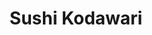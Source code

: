 ---
layout: place
title: Sushi Kodawari
permalink: /missouri/kansas-city/sushi-kodawari.html
stateAbbr: MO
stateName: Missouri
cityName: Kansas City
seo:
  type: restaurant
  links: http://www.sushikodawari.com/
place_id: ChIJ3ZC-RRfxwIcREBi1SUGMQdE
photos:
  - name: >-
      places/ChIJ3ZC-RRfxwIcREBi1SUGMQdE/photos/AeeoHcKJLGCAIPO8RSgyQHGBfxUZumYE6hiLQb2TrV0Wj2pxvF7eitt_vTw_UyuLHWYkEmeFw2yiC8VR4eawbQ1tr-jFGzZhColU2Zi13FCIpum1zXI0W1KyYUHR3fkVSZ_rM6E2QnBlFdg12T0AQhbiOYsg-yH6-O032uy4K15elWInuwjm7wkKcflp4I_W7H5tvZjLKUbDVjnH47GqXpEMtYZCA0s33qkWD97IcNLVgU4xRctWxnNFkDnDO6trFY3Gq27mL_5QGSVWtaxGcGgxGjSRXD8l3f91g1MstkWeqsZRrA
    widthPx: 3024
    heightPx: 4032
    authorAttributions:
      - displayName: Sushi Kodawari
        uri: https://maps.google.com/maps/contrib/110690162162295035052
        photoUri: >-
          https://lh3.googleusercontent.com/a-/ALV-UjWeu5c3iBnR336dHe17HavaH9umusKJWGBsr3sb3-d9m_RcmOc=s100-p-k-no-mo
    flagContentUri: >-
      https://www.google.com/local/imagery/report/?cb_client=maps_api_places.places_api&image_key=!1e10!2sAF1QipMuXq7yKK12Wi9pZIExQXWAVb4smM90YJ6cWsll&hl=en-US
    googleMapsUri: >-
      https://www.google.com/maps/place//data=!3m4!1e2!3m2!1sAF1QipMuXq7yKK12Wi9pZIExQXWAVb4smM90YJ6cWsll!2e10!4m2!3m1!1s0x87c0f11745be90dd:0xd1418c4149b51810
  - name: >-
      places/ChIJ3ZC-RRfxwIcREBi1SUGMQdE/photos/AeeoHcIGeowEjWLQvkedQlVsiWP_3FVr2ra0od8ogjEHsjdFeBQuISnLIKwT6U7q1j2qFn9hWTQ9vncy-WfuSzFU7_0H71w_uVJSFnRXZjbg3-5Qke3RVn6BUoP33mL7mFVCDq81lHqi7ZASbyAqyJdye0EVVV3GiuXtvJCdvt0Oyi5EB5L2XKte3pHhwwUHV6xmzQI0xNxFhkcWkZ8Upq8wcHUflCw7tNV4FWgqnM3vHaju3DO4l3Y9SnxAc0BPobonkcyKGdeqm0BLxTvHg7WT-KWKrMq8oOTFFbKn2BmpAl9SB-YY5h7hOCJhYjiK9zxyVXhA5w6bXect4Zw_Kz4H5a9OKoXk2-8JW24mijDbfVu3OXwQHCL2J3MgQJYdRi5jZhCeFoMKgoYMUqB2aCgxiNdhCOb7tZ5M-HsnlnUZ7ULOfg
    widthPx: 4080
    heightPx: 3072
    authorAttributions:
      - displayName: Colby Soden
        uri: https://maps.google.com/maps/contrib/100829653276954937670
        photoUri: >-
          https://lh3.googleusercontent.com/a-/ALV-UjWTYcTQADPDCr5PoXfQmZrB_ctdThEOIh1S75u1pXN1WpCb3vAxgw=s100-p-k-no-mo
    flagContentUri: >-
      https://www.google.com/local/imagery/report/?cb_client=maps_api_places.places_api&image_key=!1e10!2sCIHM0ogKEICAgICbgNv0Cg&hl=en-US
    googleMapsUri: >-
      https://www.google.com/maps/place//data=!3m4!1e2!3m2!1sCIHM0ogKEICAgICbgNv0Cg!2e10!4m2!3m1!1s0x87c0f11745be90dd:0xd1418c4149b51810
  - name: >-
      places/ChIJ3ZC-RRfxwIcREBi1SUGMQdE/photos/AeeoHcIzafw2QwtUxNw8CtTnx-YpuiS8jfDuVK23u9ARxv54PSEvZkX73RNRE8UntyCiGpLkfKf1Z2w8xeAS7Bp5-MdRRZmdcL3HpSkkuo1KTOSgRGlAHkDFxSbA-MRijjdz9F6-KcPO6It_B_VTLpZiDsleh_hmC6GRXt6D8X-eg815P2CojL8l1H_86XYqqz6I80WiomUMON6kIToO2Z29UsPioxQGtzZw-4GbxhgxpIeLTClBZi1EzRJ9leRJumzjDssguO9-_64QG2vtxZOclbQHTsMKzS0R7j5RVM0RiCsFZA
    widthPx: 4032
    heightPx: 3024
    authorAttributions:
      - displayName: Sushi Kodawari
        uri: https://maps.google.com/maps/contrib/110690162162295035052
        photoUri: >-
          https://lh3.googleusercontent.com/a-/ALV-UjWeu5c3iBnR336dHe17HavaH9umusKJWGBsr3sb3-d9m_RcmOc=s100-p-k-no-mo
    flagContentUri: >-
      https://www.google.com/local/imagery/report/?cb_client=maps_api_places.places_api&image_key=!1e10!2sAF1QipNZEWOG1xpzZlf_Rd7Sv29h5XxLvjrJMbjNJ4Bx&hl=en-US
    googleMapsUri: >-
      https://www.google.com/maps/place//data=!3m4!1e2!3m2!1sAF1QipNZEWOG1xpzZlf_Rd7Sv29h5XxLvjrJMbjNJ4Bx!2e10!4m2!3m1!1s0x87c0f11745be90dd:0xd1418c4149b51810
  - name: >-
      places/ChIJ3ZC-RRfxwIcREBi1SUGMQdE/photos/AeeoHcLg0lEq6YYYD349HkA78cxzdP9tVFBFeT03aUYUNT45UrgMBItikvfAjW5V8SYgZppNpNYoKlEI3RyqS1lCqXk4-eEzMPt-s77RFXBqsp7AataZNO7AL7QaZ4Y_Bl0qxOPi3KO6wdl_wtKbSPkpm-Pm20E4hSMXSK7NlcHeju9ZmEitqQ6ab1Izf2gppmO9MdYAEXrLRUOcs_7K0vpyDVORJ99ETO293S4DrMUz-FP246hRyqhnnLcXvDxTh7kZGavM193RDMuoiv1Jyz2K55uq_Vwq-cvQHMcDPqS6ojhSMKGy4jeE_lZh61c9NSrKynQgWT1s_AHEvo4m8Azsps2qt-UwJysxuUZc3IaR0Ds6oH9FmLp375fbyv-0jFWJhwbSSeW0yQS6IeTjbabPZxng39SpMOKySHzK70CMNvdibIQ_
    widthPx: 3024
    heightPx: 4032
    authorAttributions:
      - displayName: Jason Jones
        uri: https://maps.google.com/maps/contrib/117647161510245216277
        photoUri: >-
          https://lh3.googleusercontent.com/a/ACg8ocJfYglDZ4pj88LEA3fSWYp2dNxEUmDYQP1DWsdr0ExIYreA=s100-p-k-no-mo
    flagContentUri: >-
      https://www.google.com/local/imagery/report/?cb_client=maps_api_places.places_api&image_key=!1e10!2sCIHM0ogKEICAgIDn0svgvAE&hl=en-US
    googleMapsUri: >-
      https://www.google.com/maps/place//data=!3m4!1e2!3m2!1sCIHM0ogKEICAgIDn0svgvAE!2e10!4m2!3m1!1s0x87c0f11745be90dd:0xd1418c4149b51810
  - name: >-
      places/ChIJ3ZC-RRfxwIcREBi1SUGMQdE/photos/AeeoHcJJNoS9pTZyPyXolKSygYImJ7YewI_VBLmW2gLY-PbiBWu8RxgWYgH2mhCQpDZnoih-ZxI6hR3pZ3HMcOF0ynmb7E9jxpCfUOq3fMJRUfB4o5aK5UheuuXDR0W6Pve-0-EVJwv83fUx-kuP3im_AuYPWenlJ272U-_YTLU1XMOF0y0Db98AH6WISfrrDZvBd7nvjY82bwf5E0FdOQ5qI2Dl9LZXCCT6j3b488Gw3V2Awj6C9SPkOn4sAHQtl6CQ8nenR3cK4lLJRRuluDJzJi7QQmhPs8vZtr7xN_t3ZGihDUjSyWEmljZXCfNThHljHRsd-FNdOVFeXPw_8XEX94OVoZZJ6ooSCn85fC-cHpvGXnYdX9359hGFGmieur_UVv2vHddJ2Tdgw5stMvUOU5k2R_c3W6gy0-UoGV8
    widthPx: 3024
    heightPx: 4032
    authorAttributions:
      - displayName: Sam Kear
        uri: https://maps.google.com/maps/contrib/106937367655341716451
        photoUri: >-
          https://lh3.googleusercontent.com/a-/ALV-UjVaFmVqma99CKYi85uZRrjU_YnZvsTV6YhjA3nDf-hqVA8cA0S22A=s100-p-k-no-mo
    flagContentUri: >-
      https://www.google.com/local/imagery/report/?cb_client=maps_api_places.places_api&image_key=!1e10!2sCIHM0ogKEICAgICPltFC&hl=en-US
    googleMapsUri: >-
      https://www.google.com/maps/place//data=!3m4!1e2!3m2!1sCIHM0ogKEICAgICPltFC!2e10!4m2!3m1!1s0x87c0f11745be90dd:0xd1418c4149b51810
  - name: >-
      places/ChIJ3ZC-RRfxwIcREBi1SUGMQdE/photos/AeeoHcIVxfwzDcaIbW04K38NjSlapvFLEN2yjq00Glh_vuKhB6UXyD9iydmnmqoiN8dRnNfv5m0_YgHoK6q1r3D6ZRH1zh8KNl_-QnnBfCJAXyzmjzA2c3u1HVPdQV0L25pKFj6Sb5vFi6PZXjCobFNQ-Jj_UdNnpwAZnIsJU5OFlpuDVaWlbR6o17u_LcPY5qlJHSQ4SKlknIURid0jjjwww3iuyfNV40WEmDE6tq_xMZhPNdgfX8fwb7OyhCSE-bxm-qjVlR-MmeA0VPh5yCh8LJVqXxI5pIGul4i4WLSNkowwm7IIQtcg62s11sEP5iLRM2knuqY-hAXQluO-Ea95bF0XNVioLwk8DKn4OdtZLq_70whJ82ov3Mdx2YKZ9UvYniRE3WN-lA8NmOnck7_wtDAPIx7nIyAW6lNjIRQFGxgamgWU
    widthPx: 3024
    heightPx: 4032
    authorAttributions:
      - displayName: Doris Holderness
        uri: https://maps.google.com/maps/contrib/103437350093844031084
        photoUri: >-
          https://lh3.googleusercontent.com/a-/ALV-UjW-DJmlMRhnHH813VvauHZSeXtSFDCqdQ8LDtOxKJ3kJV4MtElE=s100-p-k-no-mo
    flagContentUri: >-
      https://www.google.com/local/imagery/report/?cb_client=maps_api_places.places_api&image_key=!1e10!2sCIHM0ogKEICAgICb2b36wwE&hl=en-US
    googleMapsUri: >-
      https://www.google.com/maps/place//data=!3m4!1e2!3m2!1sCIHM0ogKEICAgICb2b36wwE!2e10!4m2!3m1!1s0x87c0f11745be90dd:0xd1418c4149b51810
  - name: >-
      places/ChIJ3ZC-RRfxwIcREBi1SUGMQdE/photos/AeeoHcJVs-1Cf7LbX1SxLuBRzK26TAU1XSt8Pj24pBLYZm-bzomN5BiliJBJq8OQMV-LvlUMcbiHdndAE423O4OVqi7mxpDbhxMbZtNt4mJwMQ1kJ6S0K1zkOfLTi6Saxi7rKvlyoP2NxLtWXUZ5qeYD-_1Bq_WpFReNddyKH3tmBvNrk7mNkT2aDpQtUvdpsJF7wGmqBw6VZVKQBRpETo4DqIv5B-bABQTFZLAYNX3W7mMhfR8zDpCxp1g3pbXsjw5czLZxzQF3u3Y1mkOFcTtlSJaAiWBvAAoCE320174edfKwbldGw6DCzRWpGu6D2MOn-PtSv9vO4jQwAQoDwxzWZx4fG2wsPxJCgSDXGIK2i_-iVkHev-rPwhkDjgn5asecosrkpunQYzzc-VzBLpR-MMmU1tpTLtJF0cxNNxdQ6fghSQ
    widthPx: 3072
    heightPx: 4080
    authorAttributions:
      - displayName: Colby Soden
        uri: https://maps.google.com/maps/contrib/100829653276954937670
        photoUri: >-
          https://lh3.googleusercontent.com/a-/ALV-UjWTYcTQADPDCr5PoXfQmZrB_ctdThEOIh1S75u1pXN1WpCb3vAxgw=s100-p-k-no-mo
    flagContentUri: >-
      https://www.google.com/local/imagery/report/?cb_client=maps_api_places.places_api&image_key=!1e10!2sCIHM0ogKEICAgICbgNv0Mg&hl=en-US
    googleMapsUri: >-
      https://www.google.com/maps/place//data=!3m4!1e2!3m2!1sCIHM0ogKEICAgICbgNv0Mg!2e10!4m2!3m1!1s0x87c0f11745be90dd:0xd1418c4149b51810
  - name: >-
      places/ChIJ3ZC-RRfxwIcREBi1SUGMQdE/photos/AeeoHcKyUs28Pm_tYJOdURMfzl-WpmIrxDhASn1ibaXK0QQTeidjbYtWJdxlFFoPRo3z4CrOknh8yEa63CaExvJgkwxFg8nf_Y9R1spIq04dkgW0qdpDH7KnZbDRR_Lwb9UQrvLSNJU4yxe9_OAicx6JDJ6pPNDqf_491y1hyzl3ulL44pxVmnkdJjxP_5QOjlFrCpD7Uc2smEf9Erv84i_xnZ3hfXtvT7dkAIIesfHoguNf2xGClhFQ8T3iE62gRXhKSM99gYki1x3tNijdFmrdAn78Z1mu0-o9OK2YntfkY6FYmWRLuZeGu3MnON3U-kYy39d_X3dbVDsxG9bohS02fUrvyTo7qyawXXMAR_H_QthH1rIPxH_qlrSPgQJwwlJgNapzvd_jmISwnt56AfdoiZZ0qVr_OQk3q7JIW9uE-DA7GcxP
    widthPx: 3024
    heightPx: 4032
    authorAttributions:
      - displayName: Kien Trieu
        uri: https://maps.google.com/maps/contrib/108356368630541616040
        photoUri: >-
          https://lh3.googleusercontent.com/a/ACg8ocIdkm4p4rVjmqfGrjhK-1AZGjg0Bxq9gXUIznYtfBvoNEkuFQ=s100-p-k-no-mo
    flagContentUri: >-
      https://www.google.com/local/imagery/report/?cb_client=maps_api_places.places_api&image_key=!1e10!2sCIHM0ogKEICAgICv7-iOygE&hl=en-US
    googleMapsUri: >-
      https://www.google.com/maps/place//data=!3m4!1e2!3m2!1sCIHM0ogKEICAgICv7-iOygE!2e10!4m2!3m1!1s0x87c0f11745be90dd:0xd1418c4149b51810
  - name: >-
      places/ChIJ3ZC-RRfxwIcREBi1SUGMQdE/photos/AeeoHcJK2EKueIGfrCYCKfgNaaDDHNavfpkpgqAYtT_eXFQxvNgw1_L_dBlzI3zyBcFALs4gSuE3oziZmilJ6NOtGrvWMpuX3kRrHY_5dRlUfm-fzAUPK3EW_FvVvPKhPdjmlm0sbo90bcrx61DrZuXgeOGMwcOlVk7BLr9Blkglq-Wltu1n-wBU-BSW9CNibTUSBp2aGDryQBeKetO5tRJxypqsqLhNYVhIqjZ3fU_cBn7ClCbJfoHQHvvcs6XF7xjZrfwq0Z4eIfwlX8IJZvjUG7EV_KGc5n-H9mHVWRL8iD8uvxq6cgy7wozajP5sSeg6xQa3kwMFYQ2SUdAvjAZVkyXmO6b5PaenkZ_0icS04smscir4M_O_KCB3nI74HZLK-TMaCTFGh5DzgD08ETRvMCCqaSipBxurv8H1FC6fb1YHYJmA
    widthPx: 4032
    heightPx: 3024
    authorAttributions:
      - displayName: S Y
        uri: https://maps.google.com/maps/contrib/117435376145753616038
        photoUri: >-
          https://lh3.googleusercontent.com/a-/ALV-UjU5bUa0ImpRxUC440XDwcC5LCCwwzAotcwOYqcLd8rkgqYIfuPnbw=s100-p-k-no-mo
    flagContentUri: >-
      https://www.google.com/local/imagery/report/?cb_client=maps_api_places.places_api&image_key=!1e10!2sCIHM0ogKEICAgID3k5PfhgE&hl=en-US
    googleMapsUri: >-
      https://www.google.com/maps/place//data=!3m4!1e2!3m2!1sCIHM0ogKEICAgID3k5PfhgE!2e10!4m2!3m1!1s0x87c0f11745be90dd:0xd1418c4149b51810
  - name: >-
      places/ChIJ3ZC-RRfxwIcREBi1SUGMQdE/photos/AeeoHcI8vPMSI3QORP7o48mZeuH67IWVaJPu39OXSnZ1Lk0E1JTEejg7VbNlHY3O_fyhVg3sUnFq17gyB6IIEHS4U3m3OvSNbmAsmWmHmRE5Spxmoy1gPg-dSRor5hQoRJ2n-1EERwDsjwo5zxGM7fEDHmGH662URPgGPwdpa-4gdxVtH32HdKIuBmcgfLULy1_Q3mkRBwYVaEwHPdIFnqlHK35cQkVrd0_8fKW0rrvz6aqKEeIwaj90w4uqAXIa6Y4q0wv2mNuZTOZg7p6j8svQBDCKxXgC-QosGesi7dymyOwTgTnOAvvTe_6iIpeXCwS9B893wAhzGZ1jIHAHIJvybx_KWs5UjxUv5yEEA3PjCHFNpJfmZ7ZrgauHE5TclERsHOWFG2p0kJHX0uKwls5FgjzbBU0ruhh7W8ukrzHIdZdzng
    widthPx: 3024
    heightPx: 4032
    authorAttributions:
      - displayName: Sam Kear
        uri: https://maps.google.com/maps/contrib/106937367655341716451
        photoUri: >-
          https://lh3.googleusercontent.com/a-/ALV-UjVaFmVqma99CKYi85uZRrjU_YnZvsTV6YhjA3nDf-hqVA8cA0S22A=s100-p-k-no-mo
    flagContentUri: >-
      https://www.google.com/local/imagery/report/?cb_client=maps_api_places.places_api&image_key=!1e10!2sCIHM0ogKEICAgICPltHCIA&hl=en-US
    googleMapsUri: >-
      https://www.google.com/maps/place//data=!3m4!1e2!3m2!1sCIHM0ogKEICAgICPltHCIA!2e10!4m2!3m1!1s0x87c0f11745be90dd:0xd1418c4149b51810
address: '2100 Central St Ste #12, Kansas City, MO 64108, USA'
street: '2100 Central St Ste #12'
city: Kansas City
state: MO
zip: '64108'
country: USA
neighborhood: Crossroads
latitude: '39.087324'
longitude: '-94.588068'
accessibility_options:
  wheelchairAccessibleParking: true
  wheelchairAccessibleEntrance: true
  wheelchairAccessibleRestroom: true
  wheelchairAccessibleSeating: true
business_status: OPERATIONAL
name: Sushi Kodawari
google_maps_links:
  directionsUri: >-
    https://www.google.com/maps/dir//''/data=!4m7!4m6!1m1!4e2!1m2!1m1!1s0x87c0f11745be90dd:0xd1418c4149b51810!3e0
  placeUri: https://maps.google.com/?cid=15078487239450499088
  writeAReviewUri: >-
    https://www.google.com/maps/place//data=!4m3!3m2!1s0x87c0f11745be90dd:0xd1418c4149b51810!12e1
  reviewsUri: >-
    https://www.google.com/maps/place//data=!4m4!3m3!1s0x87c0f11745be90dd:0xd1418c4149b51810!9m1!1b1
  photosUri: >-
    https://www.google.com/maps/place//data=!4m3!3m2!1s0x87c0f11745be90dd:0xd1418c4149b51810!10e5
primary_type: Sushi Restaurant
opening_hours:
  regular: null
  current: null
secondary_opening_hours:
  regular:
    weekdayDescriptions: null
    type: null
  current:
    weekdayDescriptions: null
    type: null
phone: null
price_level: null
price_range: $100 &ndash; & up
rating: '4.9'
rating_count: 0
website: http://www.sushikodawari.com/
description: >-
  Experience Sushi Kodawari in Kansas City$$$Sushi Kodawari in Kansas City, MO,
  stands out as a top-tier sushi destination, offering an authentic Japanese
  dining experience in a vibrant urban setting. Nestled in the Crossroads
  neighborhood, this spot emphasizes fresh, high-quality ingredients that
  elevate every bite, making it a go-to for those seeking premium sushi options
  close to home. The intimate atmosphere and thoughtful accessibility features
  ensure a welcoming visit for all, blending traditional techniques with modern
  flair. With its focus on expertly prepared dishes, it's easy to see why this
  location ranks among the best for sushi enthusiasts exploring local favorites.
  Whether you're in the mood for something special or just searching for quality
  Japanese cuisine nearby, Sushi Kodawari delivers an unforgettable meal that
  highlights the art of fine dining.
generative_summary: >-
  Experience Sushi Kodawari in Kansas City$$$Sushi Kodawari in Kansas City, MO,
  stands out as a top-tier sushi destination, offering an authentic Japanese
  dining experience in a vibrant urban setting. Nestled in the Crossroads
  neighborhood, this spot emphasizes fresh, high-quality ingredients that
  elevate every bite, making it a go-to for those seeking premium sushi options
  close to home. The intimate atmosphere and thoughtful accessibility features
  ensure a welcoming visit for all, blending traditional techniques with modern
  flair. With its focus on expertly prepared dishes, it's easy to see why this
  location ranks among the best for sushi enthusiasts exploring local favorites.
  Whether you're in the mood for something special or just searching for quality
  Japanese cuisine nearby, Sushi Kodawari delivers an unforgettable meal that
  highlights the art of fine dining.
generative_disclosure: Summarized by AI using the Grok-3-Mini model.
reviews:
  - name: >-
      places/ChIJ3ZC-RRfxwIcREBi1SUGMQdE/reviews/ChZDSUhNMG9nS0VJQ0FnSUNfcmFHMkRREAE
    relativePublishTimeDescription: 2 months ago
    rating: 5
    text:
      text: >-
        I’ve traveled all over the world and had sushi in many many different
        countries, including Japan. I’ve also lived in Kansas City for about 12
        years. This is the best sushi currently in Kansas City. There’s not even
        a question. Omakase is such a wonderful Japanese experience and it’s
        nice to finally have a traditional place here in Kansas City. The
        quality of fish is unmatched. They are flying in some outstanding
        options. Highly recommended. Make a reservation. It’s totally worth the
        money for the experience.
      languageCode: en
    originalText:
      text: >-
        I’ve traveled all over the world and had sushi in many many different
        countries, including Japan. I’ve also lived in Kansas City for about 12
        years. This is the best sushi currently in Kansas City. There’s not even
        a question. Omakase is such a wonderful Japanese experience and it’s
        nice to finally have a traditional place here in Kansas City. The
        quality of fish is unmatched. They are flying in some outstanding
        options. Highly recommended. Make a reservation. It’s totally worth the
        money for the experience.
      languageCode: en
    authorAttribution:
      displayName: Evan McGill
      uri: https://www.google.com/maps/contrib/114335473644611160559/reviews
      photoUri: >-
        https://lh3.googleusercontent.com/a-/ALV-UjU8qOJSlF5ZFXQLzkN2Q3Ha4jnQfQIBL7POPbKZGKuGyESmb_OhMA=s128-c0x00000000-cc-rp-mo-ba3
    publishTime: '2025-01-18T05:41:48.856142Z'
    flagContentUri: >-
      https://www.google.com/local/review/rap/report?postId=ChZDSUhNMG9nS0VJQ0FnSUNfcmFHMkRREAE&d=17924085&t=1
    googleMapsUri: >-
      https://www.google.com/maps/reviews/data=!4m6!14m5!1m4!2m3!1sChZDSUhNMG9nS0VJQ0FnSUNfcmFHMkRREAE!2m1!1s0x87c0f11745be90dd:0xd1418c4149b51810
  - name: >-
      places/ChIJ3ZC-RRfxwIcREBi1SUGMQdE/reviews/ChZDSUhNMG9nS0VJQ0FnTUNRckoyOVVnEAE
    relativePublishTimeDescription: a month ago
    rating: 5
    text:
      text: >-
        Finally an authentic Omakase experience in Kansas City! Chef Carson and
        Beth are a dynamic duo. The experience felt exclusive yet welcoming.
        Will definitely be back again later this year!
      languageCode: en
    originalText:
      text: >-
        Finally an authentic Omakase experience in Kansas City! Chef Carson and
        Beth are a dynamic duo. The experience felt exclusive yet welcoming.
        Will definitely be back again later this year!
      languageCode: en
    authorAttribution:
      displayName: Ben Walnick
      uri: https://www.google.com/maps/contrib/117960596408775581887/reviews
      photoUri: >-
        https://lh3.googleusercontent.com/a-/ALV-UjXIjjm9bzxyA4YXkQooEjfqLnMTxdP3b-UX5y1N1Hh3SO3mxZSs=s128-c0x00000000-cc-rp-mo
    publishTime: '2025-03-02T16:44:43.357013Z'
    flagContentUri: >-
      https://www.google.com/local/review/rap/report?postId=ChZDSUhNMG9nS0VJQ0FnTUNRckoyOVVnEAE&d=17924085&t=1
    googleMapsUri: >-
      https://www.google.com/maps/reviews/data=!4m6!14m5!1m4!2m3!1sChZDSUhNMG9nS0VJQ0FnTUNRckoyOVVnEAE!2m1!1s0x87c0f11745be90dd:0xd1418c4149b51810
  - name: >-
      places/ChIJ3ZC-RRfxwIcREBi1SUGMQdE/reviews/ChdDSUhNMG9nS0VJQ0FnTUN3MHNMYnhBRRAB
    relativePublishTimeDescription: 3 weeks ago
    rating: 5
    text:
      text: >-
        We were pleasantly surprised to discover such an outstanding dining
        experience in Kansas City—one we’d typically expect to find in larger
        cities like San Francisco, L.A., Chicago, or NYC. While we are more
        familiar with a traditional Kaiseki dinner, the Omakase selection by
        Chef Karson was a welcome change, prepared with passion, precision,
        commitment, and attention to detail—truly living up to its name, "the
        pursuit of perfection."


        Upon studying the menu courses, we quickly picked out what we assumed
        would be our favorites. However, by the end of the evening, our list had
        been completely reshuffled! While the Uni (Sea Urchin) and the fattier
        Bluefin Tuna courses (Chutoro and Otoro) made it into our top five, it
        was the Gindara (Sablefish), Shima Aji (Trevally), and Kasugo (Baby Sea
        Bream) that truly stole the show. The entire evening was memorable,
        starting with the Ossetra Chip amuse-bouche and ending with a unique ice
        cream dessert—an homage to the restaurant's location in the historic
        Creamery Building, topped with a KitKat, a clever nod to Japanese pop
        culture ("Kitto Katsu").


        Beth, who managed beverages and service, was incredibly knowledgeable
        about the carefully curated drink menu and provided attentive, friendly
        service with a touch of humor that lightened the atmosphere. We tried
        two non-alcoholic options—a sparkling white with fruity, citrus notes
        and a semi-cloudy white, dry and well-balanced. Although the wine list
        was impressive, we were delighted to see exciting non-alcoholic choices
        featured prominently—something that should be standard in every fine
        dining experience.


        The interior design followed the traditions of clean, minimalist
        Japanese aesthetics, with natural wood elements and beautifully
        hand-made ceramic ware—some sourced from a local artist and others
        crafted in the Imari-ware style.


        In conclusion, we had a wonderful evening. Chef Karson and his team
        delivered an experience that surpassed what we had anticipated in every
        aspect. And yes, we did take a photo with Chef Karson and Beth to
        commemorate the experience!


        Thank you—we will definitely be back!
      languageCode: en
    originalText:
      text: >-
        We were pleasantly surprised to discover such an outstanding dining
        experience in Kansas City—one we’d typically expect to find in larger
        cities like San Francisco, L.A., Chicago, or NYC. While we are more
        familiar with a traditional Kaiseki dinner, the Omakase selection by
        Chef Karson was a welcome change, prepared with passion, precision,
        commitment, and attention to detail—truly living up to its name, "the
        pursuit of perfection."


        Upon studying the menu courses, we quickly picked out what we assumed
        would be our favorites. However, by the end of the evening, our list had
        been completely reshuffled! While the Uni (Sea Urchin) and the fattier
        Bluefin Tuna courses (Chutoro and Otoro) made it into our top five, it
        was the Gindara (Sablefish), Shima Aji (Trevally), and Kasugo (Baby Sea
        Bream) that truly stole the show. The entire evening was memorable,
        starting with the Ossetra Chip amuse-bouche and ending with a unique ice
        cream dessert—an homage to the restaurant's location in the historic
        Creamery Building, topped with a KitKat, a clever nod to Japanese pop
        culture ("Kitto Katsu").


        Beth, who managed beverages and service, was incredibly knowledgeable
        about the carefully curated drink menu and provided attentive, friendly
        service with a touch of humor that lightened the atmosphere. We tried
        two non-alcoholic options—a sparkling white with fruity, citrus notes
        and a semi-cloudy white, dry and well-balanced. Although the wine list
        was impressive, we were delighted to see exciting non-alcoholic choices
        featured prominently—something that should be standard in every fine
        dining experience.


        The interior design followed the traditions of clean, minimalist
        Japanese aesthetics, with natural wood elements and beautifully
        hand-made ceramic ware—some sourced from a local artist and others
        crafted in the Imari-ware style.


        In conclusion, we had a wonderful evening. Chef Karson and his team
        delivered an experience that surpassed what we had anticipated in every
        aspect. And yes, we did take a photo with Chef Karson and Beth to
        commemorate the experience!


        Thank you—we will definitely be back!
      languageCode: en
    authorAttribution:
      displayName: P.T. Eirich
      uri: https://www.google.com/maps/contrib/101578795832626582138/reviews
      photoUri: >-
        https://lh3.googleusercontent.com/a-/ALV-UjVpzvB8GImNcKsHOu1vFcfam-qj6v0it5iAexQcADPsv69WFzpcvA=s128-c0x00000000-cc-rp-mo-ba2
    publishTime: '2025-03-17T18:10:30.316578Z'
    flagContentUri: >-
      https://www.google.com/local/review/rap/report?postId=ChdDSUhNMG9nS0VJQ0FnTUN3MHNMYnhBRRAB&d=17924085&t=1
    googleMapsUri: >-
      https://www.google.com/maps/reviews/data=!4m6!14m5!1m4!2m3!1sChdDSUhNMG9nS0VJQ0FnTUN3MHNMYnhBRRAB!2m1!1s0x87c0f11745be90dd:0xd1418c4149b51810
  - name: >-
      places/ChIJ3ZC-RRfxwIcREBi1SUGMQdE/reviews/ChdDSUhNMG9nS0VJQ0FnTUNnM1BpNG13RRAB
    relativePublishTimeDescription: a month ago
    rating: 5
    text:
      text: >-
        Our first Omakase experience did not disappoint! We’ve had sushi all
        over the world and are pleased to say our home town has our favorite. We
        will be back.
      languageCode: en
    originalText:
      text: >-
        Our first Omakase experience did not disappoint! We’ve had sushi all
        over the world and are pleased to say our home town has our favorite. We
        will be back.
      languageCode: en
    authorAttribution:
      displayName: Taylor Ginther
      uri: https://www.google.com/maps/contrib/114606047622517980132/reviews
      photoUri: >-
        https://lh3.googleusercontent.com/a/ACg8ocKAMxPb1qTBYAre17ph13Xjj4AHR8qU3Ov6n_YVRy5VDQUW12c=s128-c0x00000000-cc-rp-mo
    publishTime: '2025-02-15T03:25:34.985002Z'
    flagContentUri: >-
      https://www.google.com/local/review/rap/report?postId=ChdDSUhNMG9nS0VJQ0FnTUNnM1BpNG13RRAB&d=17924085&t=1
    googleMapsUri: >-
      https://www.google.com/maps/reviews/data=!4m6!14m5!1m4!2m3!1sChdDSUhNMG9nS0VJQ0FnTUNnM1BpNG13RRAB!2m1!1s0x87c0f11745be90dd:0xd1418c4149b51810
  - name: >-
      places/ChIJ3ZC-RRfxwIcREBi1SUGMQdE/reviews/ChdDSUhNMG9nS0VJQ0FnTUNRN09HQ29RRRAB
    relativePublishTimeDescription: a month ago
    rating: 5
    text:
      text: >-
        This place is special and there is nothing else like it in Kansas City.
        The food will inspire you to travel to Japan. It’s fresh and perfectly
        prepared with skill and love. We can’t wait for our next visit!
      languageCode: en
    originalText:
      text: >-
        This place is special and there is nothing else like it in Kansas City.
        The food will inspire you to travel to Japan. It’s fresh and perfectly
        prepared with skill and love. We can’t wait for our next visit!
      languageCode: en
    authorAttribution:
      displayName: Klancy Foote
      uri: https://www.google.com/maps/contrib/109214296274178175228/reviews
      photoUri: >-
        https://lh3.googleusercontent.com/a/ACg8ocJ-wXkkXZdpBGC0A3V5qazURbx_Iv5G7gxySG2CQ1w7JO3hGA=s128-c0x00000000-cc-rp-mo
    publishTime: '2025-03-02T18:17:39.113269Z'
    flagContentUri: >-
      https://www.google.com/local/review/rap/report?postId=ChdDSUhNMG9nS0VJQ0FnTUNRN09HQ29RRRAB&d=17924085&t=1
    googleMapsUri: >-
      https://www.google.com/maps/reviews/data=!4m6!14m5!1m4!2m3!1sChdDSUhNMG9nS0VJQ0FnTUNRN09HQ29RRRAB!2m1!1s0x87c0f11745be90dd:0xd1418c4149b51810
review_summary: >-
  Buzz Around the Reviews$$$Folks are absolutely raving about the fresh and
  flavorful offerings at this sushi spot, often highlighting how the authentic
  Omakase style brings a true taste of Japan right to Kansas City. Many diners
  appreciate the high-quality ingredients and the welcoming vibe that makes
  every visit feel special and worth repeating. It's clear that the attention to
  detail in preparation and service leaves a lasting impression, with people
  noting it's one of the standout experiences in the area. Overall, the feedback
  paints a picture of a place that's perfect for anyone looking to enjoy
  top-notch sushi without the hassle, though it's wise to plan ahead for
  reservations. While opinions are overwhelmingly positive, it's all about that
  genuine, satisfying meal that keeps customers coming back for more.
review_disclosure: Summarized by AI using the Grok-3-Mini model.
parking_options: null
payment_options:
  acceptsCreditCards: true
  acceptsCashOnly: false
allow_dogs: null
curbside_pickup: false
delivery: false
dine_in: true
good_for_children: false
good_for_groups: null
good_for_sports: false
live_music: false
menu_for_children: null
outdoor_seating: null
reservable: true
restroom: true
serves_beer: true
serves_breakfast: null
serves_brunch: null
serves_cocktails: null
serves_coffee: null
serves_dinner: true
serves_dessert: true
serves_lunch: null
serves_vegetarian_food: null
serves_wine: true
takeout: null
update_category: pro
places_description: null

---